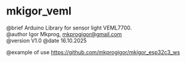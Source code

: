 # mkigor_veml

@brief		Arduino Library for sensor light VEML7700.<br>
@author		Igor Mkprog, mkprogigor@gmail.com<br>
@version	V1.0	@date	16.10.2025<br>

@example	of use https://github.com/mkprogigor/mkigor_esp32c3_ws<br>
